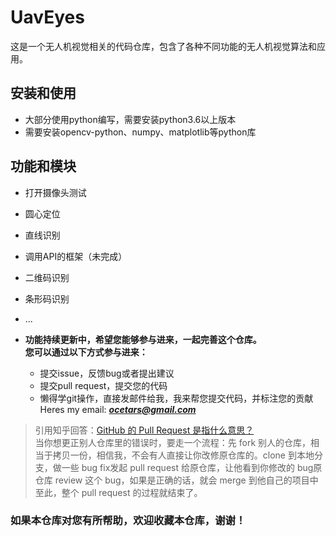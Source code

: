 # UavEyes

这是一个无人机视觉相关的代码仓库，包含了各种不同功能的无人机视觉算法和应用。

## 安装和使用

- 大部分使用python编写，需要安装python3.6以上版本
- 需要安装opencv-python、numpy、matplotlib等python库 

## 功能和模块

- 打开摄像头测试
- 圆心定位
- 直线识别
- 调用API的框架（未完成）
- 二维码识别
- 条形码识别
- ...

- **功能持续更新中，希望您能够参与进来，一起完善这个仓库。<br />您可以通过以下方式参与进来：**

  - 提交issue，反馈bug或者提出建议
  - 提交pull request，提交您的代码
  - 懒得学git操作，直接发邮件给我，我来帮您提交代码，并标注您的贡献<br/>Heres my email: ***ocetars@gmail.com***  

>引用知乎回答：[GitHub 的 Pull Request 是指什么意思？](https://www.zhihu.com/question/21682976)<br/>
当你想更正别人仓库里的错误时，要走一个流程：先 fork 别人的仓库，相当于拷贝一份，相信我，不会有人直接让你改修原仓库的。clone 到本地分支，做一些 bug fix发起 pull request 给原仓库，让他看到你修改的 bug原仓库 review 这个 bug，如果是正确的话，就会 merge 到他自己的项目中至此，整个 pull request 的过程就结束了。

### **如果本仓库对您有所帮助，欢迎收藏本仓库，谢谢！**

